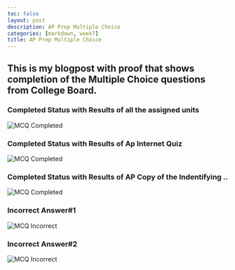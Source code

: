 ```yaml
---
toc: false
layout: post
description: AP Prep Multiple Choice
categories: [markdown, week7]
title: AP Prep Multiple Choice
---
```



## This is my blogpost with proof that shows completion of the Multiple Choice questions from College Board. 

### Completed Status with Results of all the assigned units 
<img src="{{site.baseurl}}/images/ap-completed.jpg" alt="MCQ Completed">

### Completed Status with Results of Ap Internet Quiz 
<img src="{{site.baseurl}}/images/ap-internet-quiz.jpg" alt="MCQ Completed">

### Completed Status with Results of AP Copy of the Indentifying .. 
<img src="{{site.baseurl}}/images/ap-copy.jpg" alt="MCQ Completed">

### Incorrect Answer#1
<img src="{{site.baseurl}}/images/ap-internet-quiz-corr1.jpg" alt="MCQ Incorrect">

### Incorrect Answer#2
<img src="{{site.baseurl}}/images/ap-internet-quiz-corr2.jpg" alt="MCQ Incorrect">
